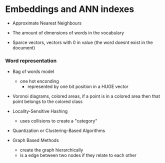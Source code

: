 # Embeddings and ANN indexes
- Approximate Nearest Neighbours

- The amount of dimensions of words in the vocabulary
- Sparce vectors, vectors with 0 in value (the word doesnt exist in the document)

### Word representation
- Bag of words model
    - one hot enconding
        - represented by one bit position in a HUGE vector

- Voronoi diagrams, colored areas, if a point is in a colored area then that point belongs to the colored class

- Locality-Sensitive Hashing
    - uses collisions to create a "category"

- Quantization or Clustering-Based Algorithms

- Graph Based Methods
    - create the graph hierarchically
    - is a edge between two nodes if they relate to each other

